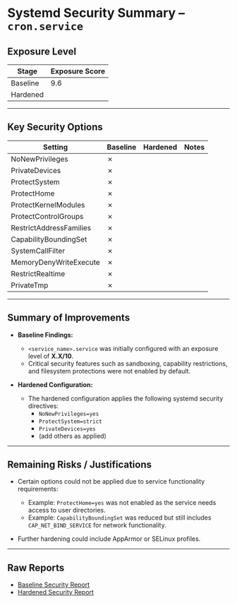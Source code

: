 # Systemd Security Summary – `cron.service`

## Exposure Level

| Stage      | Exposure Score |
|------------|----------------|
| Baseline   |     9.6        |
| Hardened   |                |

---

## Key Security Options

| Setting                  | Baseline | Hardened | Notes                       |
|--------------------------|----------|----------|-----------------------------|
| NoNewPrivileges          | ✗        |          |                             |
| PrivateDevices           | ✗        |          |                             |
| ProtectSystem            | ✗        |          |                             |
| ProtectHome              | ✗        |          |                             |
| ProtectKernelModules     | ✗        |          |                             |
| ProtectControlGroups     | ✗        |          |                             |
| RestrictAddressFamilies  | ✗        |          |                             |
| CapabilityBoundingSet    | ✗        |          |                             |
| SystemCallFilter         | ✗        |          |                             |
| MemoryDenyWriteExecute   | ✗        |          |                             |
| RestrictRealtime         | ✗        |          |                             |
| PrivateTmp               | ✗        |          |                             |

---

## Summary of Improvements

- **Baseline Findings:**  
  - `<service_name>.service` was initially configured with an exposure level of **X.X/10**.  
  - Critical security features such as sandboxing, capability restrictions, and filesystem protections were not enabled by default.  

- **Hardened Configuration:**  
  - The hardened configuration applies the following systemd security directives:  
    - `NoNewPrivileges=yes`
    - `ProtectSystem=strict`
    - `PrivateDevices=yes`
    - (add others as applied)  

---

## Remaining Risks / Justifications

- Certain options could not be applied due to service functionality requirements:
  - Example: `ProtectHome=yes` was not enabled as the service needs access to user directories.
  - Example: `CapabilityBoundingSet` was reduced but still includes `CAP_NET_BIND_SERVICE` for network functionality.

- Further hardening could include AppArmor or SELinux profiles.

---

## Raw Reports

- [Baseline Security Report](./systemd_security_report/baseline.txt)
- [Hardened Security Report](./systemd_security_report/hardened.txt)

